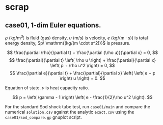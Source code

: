 # scrap

## case01, 1-dim Euler equations.

$\rho\ \mathrm{(kg/m^3)}$ is fluid (gas) density, $u\ \mathrm{(m/s)}$ is velocity, $e\ \mathrm{(kg/(m \cdot s))}$ is total energy density, $p\ \mathrm{(kg/(m \cdot s^2))}\$ is pressure.

$$
\frac{\partial \rho}{\partial t} + \frac{\partial (\rho u)}{\partial x} = 0,
$$
$$
\frac{\partial}{\partial t} \left( \rho u \right) + \frac{\partial}{\partial x} \left( p + \rho u^2 \right) = 0,
$$
$$
\frac{\partial e}{\partial t} + \frac{\partial}{\partial x} \left( \left( e + p \right) u \right) = 0.
$$

Equation of state. $\gamma$ is heat capacity ratio.

$$
p = \left( \gamma - 1 \right) \left( e - \frac{1}{2}\rho u^2 \right).
$$

For the standard Sod shock tube test, run `case01/main` and compare the
numerical `solution.csv` against the analytic `exact.csv` using the
`case01/sod_compare.gp` gnuplot script.
